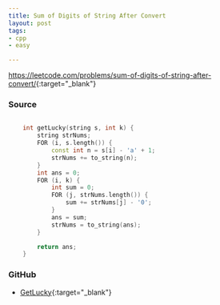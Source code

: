 ```yaml
---
title: Sum of Digits of String After Convert
layout: post
tags:
- cpp
- easy

---
```


<https://leetcode.com/problems/sum-of-digits-of-string-after-convert/>{:target="_blank"}

### Source

```cpp

    int getLucky(string s, int k) {
        string strNums;
        FOR (i, s.length()) {
            const int n = s[i] - 'a' + 1;
            strNums += to_string(n);
        }
        int ans = 0;
        FOR (i, k) {
            int sum = 0;
            FOR (j, strNums.length()) {
                sum += strNums[j] - '0';
            }
            ans = sum;
            strNums = to_string(ans);
        }

        return ans;
    }

```

### GitHub

- [GetLucky](<https://github.com/coolwindjo/algoguru/tree/master/_posts/Done/GetLucky>){:target="_blank"}
